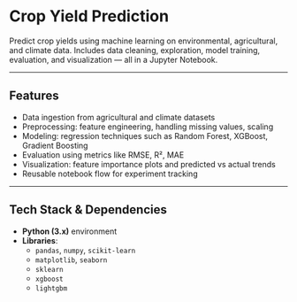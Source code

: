 # Crop Yield Prediction

Predict crop yields using machine learning on environmental, agricultural, and climate data. Includes data cleaning, exploration, model training, evaluation, and visualization — all in a Jupyter Notebook.

---

## Features

- Data ingestion from agricultural and climate datasets  
- Preprocessing: feature engineering, handling missing values, scaling  
- Modeling: regression techniques such as Random Forest, XGBoost, Gradient Boosting  
- Evaluation using metrics like RMSE, R², MAE  
- Visualization: feature importance plots and predicted vs actual trends  
- Reusable notebook flow for experiment tracking

---

## Tech Stack & Dependencies

- **Python (3.x)** environment  
- **Libraries**:
  - `pandas`, `numpy`, `scikit-learn`  
  - `matplotlib`, `seaborn`  
  - `sklearn`
  - `xgboost` 
  - `lightgbm`
